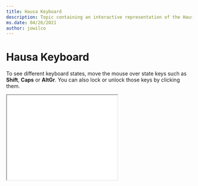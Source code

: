 ```yaml
--- 
title: Hausa Keyboard 
description: Topic containing an interactive representation of the Hausa Keyboard 
ms.date: 04/26/2021 
author: jowilco 
--- 
```

 
# Hausa Keyboard 
 
To see different keyboard states, move the mouse over state keys such as **Shift**, **Caps** or **AltGr**. You can also lock or unlock those keys by clicking them. 
 
<iframe src="kbdhau.html" height="230"></iframe> 
